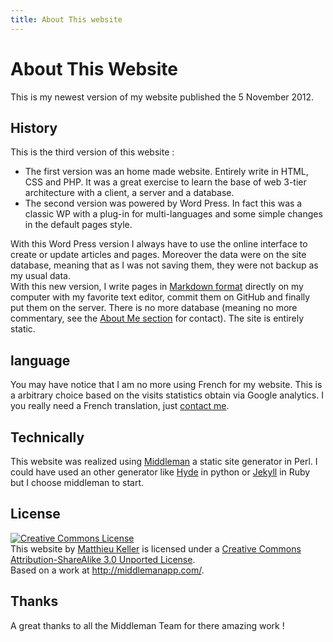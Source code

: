 ```yaml
---
title: About This website
---
```


# About This Website

This is my newest version of my website published the 5 November 2012. 

## History

This is the third version of this website :

* The first version was an home made website. Entirely write in HTML, CSS and PHP. It was a great exercise to learn the base of web 3-tier architecture with a client, a server and a database.
* The second version was powered by Word Press. In fact this was a classic WP with a plug-in for multi-languages and some simple changes in the default pages style.

With this Word Press version I always have to use the online interface to create or update articles and pages. Moreover the data were on the site database, meaning that as I was not saving them, they were not backup as my usual data.      
With this new version, I write pages in <a href="https://github.com/github/markup#readme">Markdown format</a> directly on my computer with my favorite text editor, commit them on GitHub and finally put them on the server. There is no more database (meaning no more commentary, see the <a href="/about/me/">About Me section</a> for contact). The site is entirely static.

## language

You may have notice that I am no more using French for my website. This is a arbitrary choice based on the visits statistics obtain via Google analytics. I you really need a French translation, just <a href="/about/me/#Contact">contact me</a>.

## Technically

This website was realized using <a href="http://www.middlemanapp.com">Middleman</a> a static site generator in Perl.
I could have used an other generator like <a href="https://github.com/hyde/hyde">Hyde</a> in python or <a href="https://github.com/mojombo/jekyll">Jekyll</a> in Ruby but I choose middleman to start.

## License

<a rel="license" href="http://creativecommons.org/licenses/by-sa/3.0/deed.en_US"><img alt="Creative Commons License" style="border-width:0" src="http://i.creativecommons.org/l/by-sa/3.0/88x31.png" /></a><br /><span xmlns:dct="http://purl.org/dc/terms/" property="dct:title">This website</span> by <a xmlns:cc="http://creativecommons.org/ns#" href="www.matthieu-keller.info" property="cc:attributionName" rel="cc:attributionURL">Matthieu Keller</a> is licensed under a <a rel="license" href="http://creativecommons.org/licenses/by-sa/3.0/deed.en_US">Creative Commons Attribution-ShareAlike 3.0 Unported License</a>.<br />Based on a work at <a xmlns:dct="http://purl.org/dc/terms/" href="http://middlemanapp.com/" rel="dct:source">http://middlemanapp.com/</a>.

## Thanks

A great thanks to all the Middleman Team for there amazing work !

